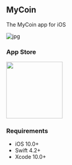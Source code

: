 ## MyCoin
The MyCoin app for iOS

![jpg](https://github.com/gaowanli/MyCoin/blob/master/Screenshots.png) 
### App Store

[<img src="http://i.imgur.com/CxD7OuM.png" width = "150" align=center />](https://itunes.apple.com/us/app/mycoin-btc-eth-accounting-app/id1315976679?l=zh&ls=1&mt=8)

### Requirements

- iOS 10.0+
- Swift 4.2+
- Xcode 10.0+
